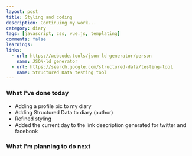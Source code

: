 ```yaml
---
layout: post
title: Styling and coding
description: Continuing my work...
category: diary
tags: [javascript, css, vue.js, templating]
comments: false
learnings: 
links:
  - url: https://webcode.tools/json-ld-generator/person
    name: JSON-ld generator
  - url: https://search.google.com/structured-data/testing-tool
    name: Structured Data testing tool
---
```


### What I've done today

* Adding a profile pic to my diary
* Adding Structured Data to diary (author)
* Refined styling
* Added the current day to the link description generated for twitter and facebook

### What I'm planning to do next
